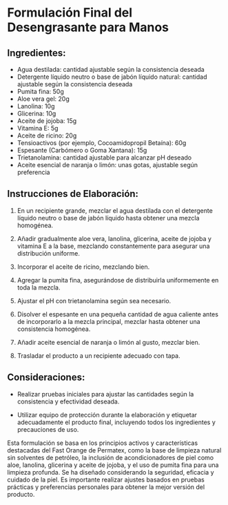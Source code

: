 # Formulación Final del Desengrasante para Manos

## Ingredientes:

- Agua destilada: cantidad ajustable según la consistencia deseada
- Detergente líquido neutro o base de jabón líquido natural: cantidad ajustable según la consistencia deseada
- Pumita fina: 50g
- Aloe vera gel: 20g
- Lanolina: 10g
- Glicerina: 10g
- Aceite de jojoba: 15g
- Vitamina E: 5g
- Aceite de ricino: 20g
- Tensioactivos (por ejemplo, Cocoamidopropil Betaína): 60g
- Espesante (Carbómero o Goma Xantana): 15g
- Trietanolamina: cantidad ajustable para alcanzar pH deseado
- Aceite esencial de naranja o limón: unas gotas, ajustable según preferencia

## Instrucciones de Elaboración:

1. En un recipiente grande, mezclar el agua destilada con el detergente líquido neutro o base de jabón líquido hasta obtener una mezcla homogénea.

2. Añadir gradualmente aloe vera, lanolina, glicerina, aceite de jojoba y vitamina E a la base, mezclando constantemente para asegurar una distribución uniforme.

3. Incorporar el aceite de ricino, mezclando bien.

4. Agregar la pumita fina, asegurándose de distribuirla uniformemente en toda la mezcla.

5. Ajustar el pH con trietanolamina según sea necesario.

6. Disolver el espesante en una pequeña cantidad de agua caliente antes de incorporarlo a la mezcla principal, mezclar hasta obtener una consistencia homogénea.

7. Añadir aceite esencial de naranja o limón al gusto, mezclar bien.

8. Trasladar el producto a un recipiente adecuado con tapa.

## Consideraciones:

- Realizar pruebas iniciales para ajustar las cantidades según la consistencia y efectividad deseada.

- Utilizar equipo de protección durante la elaboración y etiquetar adecuadamente el producto final, incluyendo todos los ingredientes y precauciones de uso.

Esta formulación se basa en los principios activos y características destacadas del Fast Orange de Permatex, como la base de limpieza natural sin solventes de petróleo, la inclusión de acondicionadores de piel como aloe, lanolina, glicerina y aceite de jojoba, y el uso de pumita fina para una limpieza profunda. Se ha diseñado considerando la seguridad, eficacia y cuidado de la piel. Es importante realizar ajustes basados en pruebas prácticas y preferencias personales para obtener la mejor versión del producto.